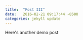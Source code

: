 ```yaml
---
title:  "Post III"
date:   2016-02-21 09:17:44 -0500
categories: jekyll update
---
```

Here's another demo post